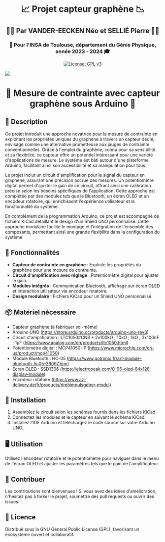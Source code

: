 <h1 align="center">📈 Projet capteur graphène 📉</h1>
<h2 align="center">👨‍🔬 Par VANDER-EECKEN Néo et SELLIÉ Pierre 👨‍🔬</h2>
<h3 align="center">🏫 Pour l'INSA de Toulouse, département du Génie Physique, année 2023 - 2024 🎓</h3>

<p align="center">
  <a href="http://www.gnu.org/licenses/gpl-3.0">
    <img src="https://img.shields.io/badge/License-GPL%20v3-blue.svg" alt="License: GPL v3">
  </a>
</p>

![](https://github.com/MOSH-Insa-Toulouse/2023-2024-4GP-SELLIER--VANDER-EECKEN/blob/main/PCB_design.gif)

<h1 align="center">🔩 Mesure de contrainte avec capteur graphène sous Arduino 🤖</h1>


## 📝 Description

Ce projet introduit une approche novatrice pour la mesure de contrainte en exploitant les propriétés uniques du graphène à travers un capteur dédié, envisagé comme une alternative prometteuse aux jauges de contrainte conventionnelles. Grâce à l'emploi du graphène, connu pour sa sensibilité et sa flexibilité, ce capteur offre un potentiel intéressant pour une variété d'applications de mesure. Le système est bâti autour d'une plateforme Arduino, facilitant ainsi son accessibilité et sa manipulation pour tous.

Le projet inclut un circuit d'amplification pour le signal du capteur en graphène, assurant une précision accrue des mesures. Un potentiomètre digital permet d'ajuster le gain de ce circuit, offrant ainsi une calibration précise selon les besoins spécifiques de l'application. Cette approche est complétée par des modules tels que le Bluetooth, un écran OLED et un encodeur rotatoire, qui enrichissent l'expérience utilisateur et la fonctionnalité du système.

En complément de la programmation Arduino, ce projet est accompagné de fichiers KiCad détaillant le design d'un Shield UNO personnalisé. Cette approche modulaire facilite le montage et l'intégration de l'ensemble des composants, permettant ainsi une grande flexibilité dans la configuration du système.


## 🌟 Fonctionnalités

- **Capteur de contrainte en graphène** : Exploite les propriétés du graphène pour une mesure de contrainte.
- **Circuit d'amplification avec réglage** : Potentiomètre digital pour ajuster le gain.
- **Modules intégrés** : Communication Bluetooth, affichage sur écran OLED et interaction utilisateur via encodeur rotatoire.
- **Design modulaire** : Fichiers KiCad pour un Shield UNO personnalisé.


## 📦 Matériel nécessaire

- Capteur graphène (à fabriquer soi-même)
- Arduino UNO (https://store.arduino.cc/products/arduino-uno-rev3)
- Circuit d'amplification : LTC1050#CN8 + 2x100kΩ ; 10kΩ ; 1kΩ ; 3x100nF ; 1µF (https://www.analog.com/en/products/ltc1050.html)
- Potentiomètre digital : MCP41050-IP (https://www.microchip.com/en-us/product/mcp41050)
- Module Bluetooth : HC-05 (https://www.gotronic.fr/art-module-bluetooth-hc05-26097.htm)
- Écran OLED : SSD1306 (https://electropeak.com/0-96-oled-64x128-display-module)
- Encodeur rotatoire (https://www.az-delivery.de/fr/products/drehimpulsgeber-modul)


## 🔧 Installation

1. Assemblez le circuit selon les schémas fournis dans les fichiers KiCad.
2. Connectez les modules et le capteur en suivant le schéma KiCad.
3. Installez l'IDE Arduino et téléchargez le code source sur votre Arduino UNO.


## 🖥️ Utilisation

Utilisez l'encodeur rotatoire et le potentiomètre pour naviguer dans le menu de l'écran OLED et ajuster les paramètres tels que le gain de l'amplificateur.


## 🤝 Contribuer

Les contributions sont bienvenues ! Si vous avez des idées d'amélioration, n'hésitez pas à forker le projet, soumettre des pull requests ou ouvrir des issues.


## 📜 Licence

Distribué sous la GNU General Public License (GPL), favorisant un écosystème ouvert et collaboratif.
